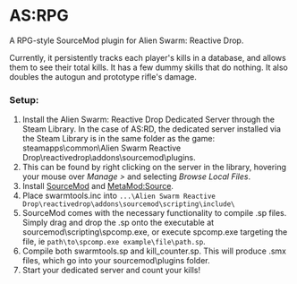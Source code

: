 # AS:RPG
A RPG-style SourceMod plugin for Alien Swarm: Reactive Drop.

Currently, it persistently tracks each player's kills in a database, and allows them to see their total kills. It has a few dummy skills that do nothing. It also doubles the autogun and prototype rifle's damage.

### Setup:

1. Install the Alien Swarm: Reactive Drop Dedicated Server through the Steam Library. In the case of AS:RD, the dedicated server installed via the Steam Library is in the same folder as the game: steamapps\common\Alien Swarm Reactive Drop\reactivedrop\addons\sourcemod\plugins.
2. This can be found by right clicking on the server in the library, hovering your mouse over *Manage >* and selecting *Browse Local Files*.
3. Install [SourceMod](https://www.sourcemod.net/downloads.php?branch=stable) and [MetaMod:Source](https://www.sourcemm.net/downloads.php?branch=stable).
4. Place swarmtools.inc into `...\Alien Swarm Reactive Drop\reactivedrop\addons\sourcemod\scripting\include\`
5. SourceMod comes with the necessary functionality to compile .sp files.  
   Simply drag and drop the .sp onto the executable at sourcemod\scripting\spcomp.exe, or execute spcomp.exe targeting the file, ie `path\to\spcomp.exe example\file\path.sp`.
6. Compile both swarmtools.sp and kill_counter.sp. 
   This will produce .smx files, which go into your sourcemod\plugins folder.
7. Start your dedicated server and count your kills!
